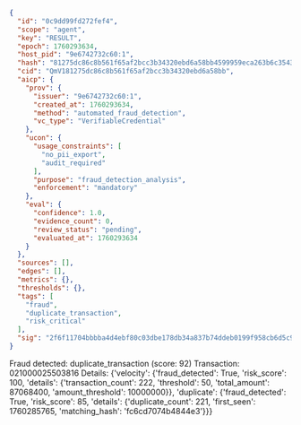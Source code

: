 ```json
{
  "id": "0c9dd99fd272fef4",
  "scope": "agent",
  "key": "RESULT",
  "epoch": 1760293634,
  "host_pid": "9e6742732c60:1",
  "hash": "81275dc86c8b561f65af2bcc3b34320ebd6a58bb4599959eca263b6c3543901d",
  "cid": "QmV181275dc86c8b561f65af2bcc3b34320ebd6a58bb",
  "aicp": {
    "prov": {
      "issuer": "9e6742732c60:1",
      "created_at": 1760293634,
      "method": "automated_fraud_detection",
      "vc_type": "VerifiableCredential"
    },
    "ucon": {
      "usage_constraints": [
        "no_pii_export",
        "audit_required"
      ],
      "purpose": "fraud_detection_analysis",
      "enforcement": "mandatory"
    },
    "eval": {
      "confidence": 1.0,
      "evidence_count": 0,
      "review_status": "pending",
      "evaluated_at": 1760293634
    }
  },
  "sources": [],
  "edges": [],
  "metrics": {},
  "thresholds": {},
  "tags": [
    "fraud",
    "duplicate_transaction",
    "risk_critical"
  ],
  "sig": "2f6f11704bbbba4d4ebf80c03dbe178db34a837b74ddeb0199f958cb6d5c90af"
}
```

Fraud detected: duplicate_transaction (score: 92)
Transaction: 021000025503816
Details: {'velocity': {'fraud_detected': True, 'risk_score': 100, 'details': {'transaction_count': 222, 'threshold': 50, 'total_amount': 87068400, 'amount_threshold': 10000000}}, 'duplicate': {'fraud_detected': True, 'risk_score': 85, 'details': {'duplicate_count': 221, 'first_seen': 1760285765, 'matching_hash': 'fc6cd7074b4844e3'}}}